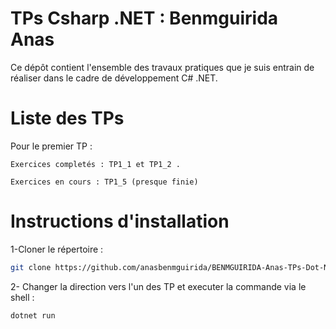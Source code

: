 # TPs Csharp .NET : Benmguirida Anas
Ce dépôt contient l'ensemble des travaux pratiques que je suis entrain de réaliser dans le cadre de développement C# .NET.

# Liste des TPs 
Pour le premier TP : 

    Exercices completés : TP1_1 et TP1_2 .

    Exercices en cours : TP1_5 (presque finie) 

# Instructions d'installation

1-Cloner le répertoire :

 ```bash
 git clone https://github.com/anasbenmguirida/BENMGUIRIDA-Anas-TPs-Dot-Net

```
2- Changer la direction vers l'un des TP et executer la commande via le shell  : 
```bash
dotnet run 
```` 
